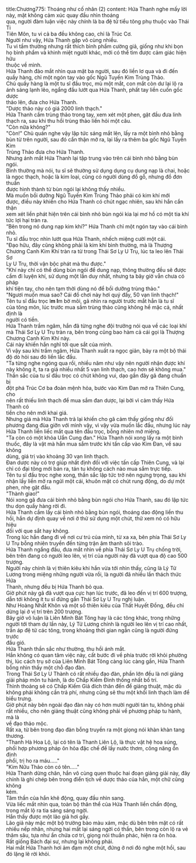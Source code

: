 title:Chương775: Thoáng như cố nhân (2)
content:
Hứa Thanh nghe mấy lời này, mặt không cảm xúc quay đầu nhìn thoáng<br>qua, người đàm luận việc này chính là ba đệ tử tiểu tông phụ thuộc vào Thái Ti<br>Tiên Môn, tu vi cả ba đều không cao, chỉ là Trúc Cơ.<br>Người như vậy, Hứa Thanh gặp vô cùng nhiều.<br>Tu vi tầm thường nhưng rất thích bình phẩm cường giả, giống như khi bọn<br>họ bình phẩm và khinh miệt người khác, mới có thể tìm được cảm giác hiện hữu<br>thuộc về mình.<br>Hứa Thanh đảo mắt nhìn qua mặt ba người, sau đó liền lơ qua và đi đến<br>quầy hàng, chỉ một ngón tay vào gốc Ngũ Tuyến Kim Trùng Thảo.<br>Chủ quầy hàng là một tu sĩ đầu trọc, mù một mắt, con mắt còn dư lại lộ ra<br>ánh sáng lạnh lẽo, ngẩng đầu lướt qua Hứa Thanh, phất tay liền cuốn gốc dược<br>thảo lên, đưa cho Hứa Thanh.<br>"Dược thảo này có giá 2000 linh thạch."<br>Hứa Thanh cầm trùng thảo trong tay, xem xét một phen, gật đầu đưa linh<br>thạch ra, sau khi thu hồi trùng thảo liền hỏi một câu.<br>"Còn nữa không?"<br>"Còn!" Chủ quán nghe vậy lập tức sáng mắt lên, lấy ra một bình nhỏ bằng<br>bùn từ trên người, sau đó cẩn thận mở ra, lại lấy ra thêm ba gốc Ngũ Tuyến Kim<br>Trùng Thảo đưa cho Hứa Thanh.<br>Nhưng ánh mắt Hứa Thanh lại tập trung vào trên cái bình nhỏ bằng bùn<br>ngói.<br>Bình thường mà nói, tu sĩ sẽ thường sử dụng dụng cụ dung nạp là chai, hoặc<br>là ngọc thạch, hoặc là kim loại, cũng có người dùng đồ gỗ, nhưng đồ đơn thuần<br>được hình thành từ bùn ngói lại không thấy nhiều.<br>Mà muốn bồi dưỡng Ngũ Tuyến Kim Trùng Thảo phải có kim khí mới<br>được, điều này khiến cho Hứa Thanh có chút ngạc nhiên, sau khi hắn cẩn thận<br>xem xét liền phát hiện trên cái bình nhỏ bùn ngói kia lại mơ hồ có một tia khí<br>tức lợi hại tràn ra.<br>“Bên trong nó dung nạp kim khí?" Hứa Thanh chỉ một ngón tay vào cái bình<br>nhỏ.<br>Tu sĩ đầu trọc nhìn lướt qua Hứa Thanh, nhếch miệng cười một cái.<br>"Đạo hữu, đây cũng không phải là kim khí bình thường, mà là Thượng<br>Chương Canh Kim Khí tràn ra từ trong Thái Sơ Ly U Trụ, lúc ta leo lên Thái Sơ<br>Ly U Trụ, thời vận bộc phát mà thu được."<br>"Khí này chỉ có thể dùng bùn ngói để dung nạp, thông thường đều sẽ được<br>cầm đi luyện khí, sử dụng một lần duy nhất, nhưng ta bây giờ vẫn chưa có pháp<br>khí tiện tay, cho nên tạm thời dùng nó để bồi dưỡng trùng thảo."<br>"Ngươi muốn mua sao? Cái đồ chơi này hơi quý đấy, 50 vạn linh thạch!"<br>Tên tu sĩ đầu trọc l**m l**m bờ môi, gã nhìn ra người trước mắt hẳn là tu sĩ<br>của tông môn, lúc trước mua sắm trùng thảo cũng không hề mặc cả, nhất định là<br>người có tiền.<br>Hứa Thanh trầm ngâm, hắn đã từng nghe đội trưởng nói qua về các loại khí<br>mà Thái Sơ Ly U Trụ tràn ra, bên trong cũng bao hàm cả cái gọi là Thượng<br>Chương Canh Kim Khí này.<br>Cái này khiến hắn nghĩ tới que sắt của mình.<br>Vì vậy sau khi trầm ngâm, Hứa Thanh xuất ra ngọc giản, bày ra một bộ thái<br>độ dò hỏi sau đó liền lắc đầu.<br>"Ta từng nghe ngóng qua rồi, nhiều năm như vậy nên người nhận được khí<br>này không ít, ta ra giá nhiều nhất 5 vạn linh thạch, cao hơn sẽ không mua."<br>Thần sắc của tu sĩ đầu trọc có chút không vui, dạo gần đây gã đang chuẩn bị<br>đột phá Trúc Cơ ba đoàn mệnh hỏa, bước vào Kim Đan mở ra Thiên Cung, cho<br>nên rất thiếu linh thạch để mua sắm đan dược, lại bởi vì cảm thấy Hứa Thanh có<br>tiền cho nên mới khai giá.<br>Nhưng giá mà Hứa Thanh trả lại khiến cho gã cảm thấy giống như đối<br>phương đang đùa giỡn với mình vậy, vì vậy vừa muốn lắc đầu, nhưng lúc này<br>Hứa Thanh liền liếc mắt qua tên đầu trọc, bỗng nhiên mở miệng.<br>"Ta còn có một khỏa Uẩn Cung đan." Hứa Thanh nói xong lấy ra một bình<br>thuốc, đây là vật mà hắn mua sắm trước khi tấn cấp vào Kim Đan, về sau không<br>dùng, giá trị vào khoảng 30 vạn linh thạch.<br>Đan dược này có trợ giúp nhất định đối với việc tấn cấp Thiên Cung, vả lại<br>chỉ có đại tông mới bán ra, tán tu không cách nào mua sắm trực tiếp.<br>Tên tu sĩ đầu trọc nghe xong, thần sắc lập tức trở nên ngưng trọng, sau khi<br>nhận lấy liền mở ra ngửi một cái, khuôn mặt có chút rung động, do dự một<br>phen, nhẹ gật đầu.<br>"Thành giao!"<br>Nói xong gã đưa cái bình nhỏ bằng bùn ngói cho Hứa Thanh, sau đó lập tức<br>thu dọn quầy hàng rời đi.<br>Hứa Thanh cầm lấy cái bình nhỏ bằng bùn ngói, thoáng dao động liền thu<br>hồi, hắn dự định quay về nơi ở thử sử dụng một chút, thử xem nó có hữu hiệu<br>đối với que sắt hay không.<br>Trong lúc hắn đang đi về nơi cư trú của mình, từ xa xa, bên phía Thái Sơ Ly<br>U Trụ bỗng nhiên truyền đến từng trận âm thanh sôi trào.<br>Hứa Thanh ngẩng đầu, đưa mắt nhìn về phía Thái Sơ Ly U Trụ chống trời,<br>bên trên đang có người leo lên, vị trí của người này đã vượt qua độ cao 500<br>trượng.<br>Người này chính là vị thiên kiêu khi hắn vừa tới nhìn thấy, cũng là Lý Tử<br>Lương trong miệng những người vừa rồi, là người đã nhiều lần thách thức Hứa<br>Thanh, nhưng đều bị Hứa Thanh bỏ qua.<br>Giờ phút này gã đã vượt qua cực hạn lúc trước, đã leo đến vị trí 600 trượng,<br>dẫn tới không ít tu sĩ đứng gần Thái Sơ Ly U Trụ nghị luận.<br>Như Hoàng Nhất Khôn và một số thiên kiêu của Thất Huyết Đồng, đều chỉ<br>dừng lại ở vị trí trên 200 trượng.<br>Bây giờ vô luận là Liên Minh Bát Tông hay là các tông khác, trong những<br>người tới tham dự lần này, Lý Tử Lương chính là người leo lên vị trí cao nhất,<br>trấn áp đệ tử các tông, trong khoảng thời gian ngắn cũng là người đứng trước<br>đầu gió.<br>Hứa Thanh thần sắc như thường, thu hồi ánh mắt.<br>Hắn không có quan tâm việc này, cất bước đi về phía trước rời khỏi phường<br>thị, lúc cách trụ sở của Liên Minh Bát Tông càng lúc càng gần, Hứa Thanh<br>bỗng nhìn thấy một chỗ đạo đàn.<br>Trong Thái Sơ Ly U Thành có rất nhiều đạo đàn, phần lớn đều là nơi giảng<br>giải pháp môn tu hành, là do Chấp Kiếm Đình thống nhất bố trí.<br>Thỉnh thoảng sẽ có Chấp Kiếm Giả đích thân đến để giảng thuật, mặc dù<br>không phải không cần trả phí, nhưng cũng sẽ thu một khối linh thạch làm để<br>biểu trưng.<br>Giờ phút này bên ngoài đạo đàn này có hơn mười người tán tu, không phải<br>rất nhiều, cho nên giảng thuật cũng không phải về phương pháp tu hành, mà là<br>về đạo thảo mộc.<br>Rất xa, từ bên trong đạo đàn bỗng truyền ra một giọng nói khàn khàn tang<br>thương.<br>"Thanh Hà Hoa Lộ, lại có tên là Thanh Liên Lộ, là thực vật hệ hoa súng,<br>phối hợp phương pháp ôn hỏa đặc chế để lấy nước thơm, công năng ổn định<br>phổi, trị ho ra máu....."<br>"Kim Nữu Thảo còn có tên....."<br>Hứa Thanh dừng chân, hắn vô cùng quen thuộc hai đoạn giảng giải này, đây<br>chính là ghi chép bên trong điển tịch về dược thảo của hắn, một chữ cũng không<br>kém.<br>Tâm thần của hắn khẽ động, quay đầu nhìn sang.<br>Vừa liếc mắt nhìn qua, toàn bộ thân thể của Hứa Thanh liền chấn động,<br>trong mắt lộ ra tia sáng sáng ngời.<br>Hắn thấy được một lão giả hơi gầy.<br>Lão giả này mặc một bộ trường bào màu xám, mặc dù bên trên mặt có rất<br>nhiều nếp nhăn, nhưng hai mắt lại sáng ngời có thần, bên trong còn lộ ra vẻ<br>thâm sâu, tựa như ẩn chứa cơ trí, giọng nói thuần phác, hiện ra ôn hòa.<br>Rất giống Bách đại sư, nhưng lại không phải.<br>Hai mắt Hứa Thanh hơi ảm đạm một chút, đứng ở nơi đó nghe một hồi, sau<br>đó lặng lẽ rời khỏi.